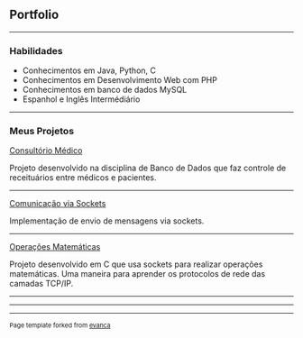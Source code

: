 ## Portfolio

---

### Habilidades

- Conhecimentos em Java, Python, C
- Conhecimentos em Desenvolvimento Web com PHP
- Conhecimentos em banco de dados MySQL
- Espanhol e Inglês Intermédiário

---

### Meus Projetos

[Consultório Médico](https://github.com/fcolucas/medicina)
<p>Projeto desenvolvido na disciplina de Banco de Dados que faz controle de receituários entre médicos e pacientes.</p>

---
[Comunicação via Sockets](https://github.com/fcolucas/socketsCommunication)
<p>Implementação de envio de mensagens via sockets.</p>

---
[Operações Matemáticas](https://github.com/fcolucas/projeto_matematico)
<p>Projeto desenvolvido em C que usa sockets para realizar operações matemáticas. Uma maneira para aprender os protocolos de rede das camadas TCP/IP.</p>

---

---




---
<p style="font-size:11px">Page template forked from <a href="https://github.com/evanca/quick-portfolio">evanca</a></p>
<!-- Remove above link if you don't want to attibute -->
